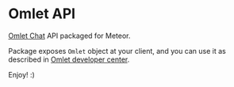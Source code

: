 Omlet API
=========

<a href="http://www.omlet.me/" target="_blank">Omlet Chat</a> API packaged for Meteor.

Package exposes `Omlet` object at your client, and you can use it as described in <a href="http://www.omlet.me/developers/" target="_blank">Omlet developer center</a>.

Enjoy! :)
